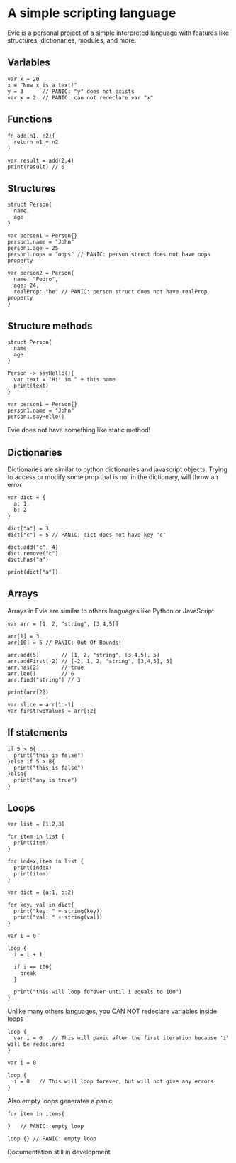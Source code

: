 # A simple scripting language

Evie is a personal project of a simple interpreted language with features like structures, dictionaries, modules, and more.

## Variables

```
var x = 20
x = "Now x is a text!"
y = 3      // PANIC: "y" does not exists
var x = 2  // PANIC: can not redeclare var "x"
```

## Functions
```
fn add(n1, n2){
  return n1 + n2
}

var result = add(2,4)
print(result) // 6
```

## Structures
```
struct Person{
  name,
  age
}

var person1 = Person{}
person1.name = "John"
person1.age = 25
person1.oops = "oops" // PANIC: person struct does not have oops property

var person2 = Person{
  name: "Pedro",
  age: 24,
  realProp: "he" // PANIC: person struct does not have realProp property
}

```

## Structure methods
```
struct Person{
  name,
  age
}

Person -> sayHello(){
  var text = "Hi! im " + this.name
  print(text)
}

var person1 = Person{}
person1.name = "John"
person1.sayHello()
```

Evie does not have something like static method!

## Dictionaries
Dictionaries are similar to python dictionaries and javascript objects.
Trying to access or modify some prop that is not in the dictionary, will throw an error
```
var dict = {
  a: 1,
  b: 2
}

dict["a"] = 3
dict["c"] = 5 // PANIC: dict does not have key 'c'

dict.add("c", 4)
dict.remove("c")
dict.has("a")

print(dict["a"])

```
## Arrays
Arrays in Evie are similar to others languages like Python or JavaScript
```
var arr = [1, 2, "string", [3,4,5]]

arr[1] = 3
arr[10] = 5 // PANIC: Out Of Bounds!

arr.add(5)       // [1, 2, "string", [3,4,5], 5]
arr.addFirst(-2) // [-2, 1, 2, "string", [3,4,5], 5]
arr.has(2)       // true
arr.len()        // 6
arr.find("string") // 3

print(arr[2])

var slice = arr[1:-1]
var firstTwoValues = arr[:2]
```

## If statements
```
if 5 > 6{
  print("this is false")
}else if 5 > 8{
  print("this is false")
}else{
  print("any is true")
}
```
## Loops
```
var list = [1,2,3]

for item in list {
  print(item)
}

for index,item in list {
  print(index)
  print(item)
}

var dict = {a:1, b:2}

for key, val in dict{
  print("key: " + string(key))
  print("val: " + string(val))
}

var i = 0

loop {
  i = i + 1
  
  if i == 100{
    break
  }
  
  print("this will loop forever until i equals to 100")
}
```

Unlike many others languages, you CAN NOT redeclare variables inside loops
```
loop {
  var i = 0   // This will panic after the first iteration because 'i' will be redeclared
}

var i = 0

loop {
  i = 0   // This will loop forever, but will not give any errors
}

```
Also empty loops generates a panic
```
for item in items{

}   // PANIC: empty loop

loop {} // PANIC: empty loop

```

Documentation still in development
